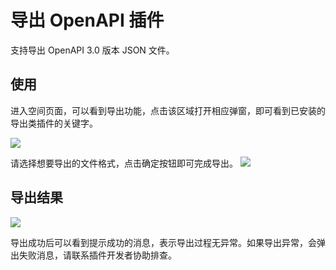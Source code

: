 # 导出 OpenAPI 插件

支持导出 OpenAPI 3.0 版本 JSON 文件。

## 使用

进入空间页面，可以看到导出功能，点击该区域打开相应弹窗，即可看到已安装的导出类插件的关键字。

![](https://raw.githubusercontent.com/eolinker/postcat-extensions/main/shared/assets/images/overview-zh.png)

请选择想要导出的文件格式，点击确定按钮即可完成导出。
![](https://raw.githubusercontent.com/eolinker/postcat-extensions/main/packages/feature/export/openapi/assets/images/2022-08-23-15-45-40.png)

## 导出结果

![](https://raw.githubusercontent.com/eolinker/postcat-extensions/main/packages/feature/export/openapi/assets/images/2022-08-23-15-46-23.png)

导出成功后可以看到提示成功的消息，表示导出过程无异常。如果导出异常，会弹出失败消息，请联系插件开发者协助排查。
